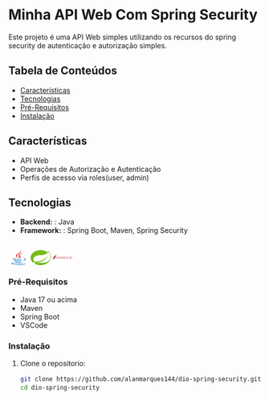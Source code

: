 # Minha API Web Com Spring Security

Este projeto é uma API Web simples utilizando os recursos do spring security de autenticação e autorização simples.

## Tabela de Conteúdos

- [Características](#caracteristicas)
- [Tecnologias](#tecnologias)
- [Pré-Requisitos](#pré-requisitos)
- [Instalação](#Instalação)


## Características

- API Web
- Operações de Autorização e Autenticação
- Perfis de acesso via roles(user, admin)

## Tecnologias

- **Backend:** : Java
- **Framework:** : Spring Boot, Maven, Spring Security

<div style="display: inline_block"><br>
  <img align="center" alt="Java" height="30" width="40" src="https://raw.githubusercontent.com/devicons/devicon/master/icons/java/java-original.svg">
  <img align="center" alt="Spring" height="30" width="40" src="https://raw.githubusercontent.com/devicons/devicon/master/icons/spring/spring-original.svg">
  <img align="center" alt="Maven" height="30" width="40" src="https://raw.githubusercontent.com/devicons/devicon/master/icons/apache/apache-original-wordmark.svg">
</div> 

### Pré-Requisitos

- Java 17 ou acima
- Maven
- Spring Boot
- VSCode

### Instalação

1. Clone o repositorio:
   ```bash
   git clone https://github.com/alanmarques144/dio-spring-security.git
   cd dio-spring-security
